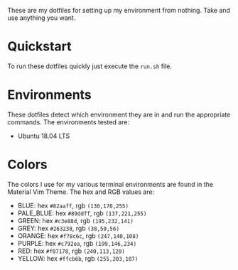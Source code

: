 These are my dotfiles for setting up my environment from nothing. Take and use anything you want.

# Quickstart

To run these dotfiles quickly just execute the `run.sh` file.

# Environments

These dotfiles detect which environment they are in and run the appropriate commands.  The environments tested are:

* Ubuntu 18.04 LTS

# Colors

The colors I use for my various terminal environments are found in the Material Vim Theme.  The hex and RGB values are:

* BLUE: hex `#82aaff`, rgb `(130,170,255)`
* PALE_BLUE: hex `#89ddff`, rgb `(137,221,255)`
* GREEN: hex `#c3e88d`, rgb `(195,232,141)`
* GREY: hex `#263238`, rgb `(38,50,56)`
* ORANGE: hex `#f78c6c`, rgb `(247,140,108)`
* PURPLE: hex `#c792ea`, rgb `(199,146,234)`
* RED: hex `#f07178`, rgb `(240,113,120)`
* YELLOW: hex `#ffcb6b`, rgb `(255,203,107)`
